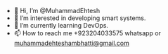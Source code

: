 - 👋 Hi, I’m @MuhammadEhtesh
- 👀 I’m interested in developing smart systems.
- 🌱 I’m currently learning DevOps.
- 📫 How to reach me +923204033575 whatsapp or muhammadehteshambhatti@gmail.com

<!---
MuhammadEhtesh/MuhammadEhtesh is a ✨ special ✨ repository because its `README.md` (this file) appears on your GitHub profile.
You can click the Preview link to take a look at your changes.
--->
